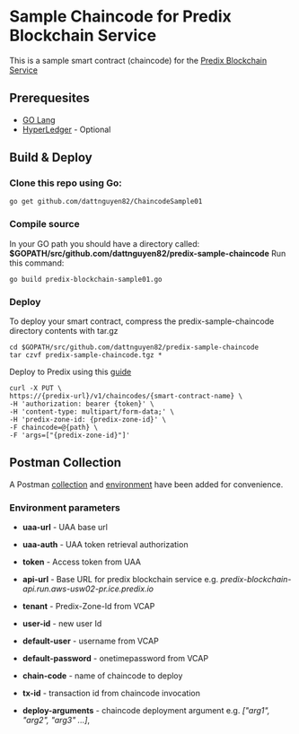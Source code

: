 # Sample Chaincode for Predix Blockchain Service
This is a sample smart contract (chaincode) for the [Predix Blockchain Service](https://docs.predix.io/en-US/content/service/security/blockchain_as_a_service/)


## Prerequesites

* [GO Lang](https://golang.org/)
* [HyperLedger](http://hyperledger-fabric.readthedocs.io/en/release-1.0/getting_started.html#install-prerequisites) - Optional

## Build & Deploy

### Clone this repo using Go:

	go get github.com/dattnguyen82/ChaincodeSample01

### Compile source
In your GO path you should have a directory called:  **$GOPATH/src/github.com/dattnguyen82/predix-sample-chaincode**
Run this command:

	go build predix-blockchain-sample01.go

### Deploy
To deploy your smart contract, compress the predix-sample-chaincode directory contents with tar.gz

	cd $GOPATH/src/github.com/dattnguyen82/predix-sample-chaincode
	tar czvf predix-sample-chaincode.tgz *

Deploy to Predix using this [guide](https://docs.predix.io/en-US/content/service/security/blockchain_as_a_service/using-blockchain-as-a-service#task_77c2dbb7-4ba7-4a1a-9628-359c3fd0800e)

    curl -X PUT \
    https://{predix-url}/v1/chaincodes/{smart-contract-name} \
    -H 'authorization: bearer {token}' \
    -H 'content-type: multipart/form-data;' \
    -H 'predix-zone-id: {predix-zone-id}' \
    -F chaincode=@{path} \
    -F 'args=["{predix-zone-id}"]'

## Postman Collection

A Postman [collection](https://github.build.ge.com/212391398/predix-blockchain-sample/blob/master/postman/predix-blockchain-collection.postman_collection.json) and [environment](https://github.build.ge.com/212391398/predix-blockchain-sample/blob/master/postman/predix-blockhain-environment.postman_environment.json) have been added for convenience.

### Environment parameters

* **uaa-url** - UAA base url

* **uaa-auth** - UAA token retrieval authorization

* **token** - Access token from UAA

* **api-url** - Base URL for predix blockchain service e.g. *predix-blockchain-api.run.aws-usw02-pr.ice.predix.io*

* **tenant** - Predix-Zone-Id from VCAP

* **user-id** - new user Id

* **default-user** - username from VCAP

* **default-password** - onetimepassword from VCAP

* **chain-code** - name of chaincode to deploy

* **tx-id** - transaction id from chaincode invocation

* **deploy-arguments** - chaincode deployment argument e.g. *["arg1", "arg2", "arg3" ...]*,
